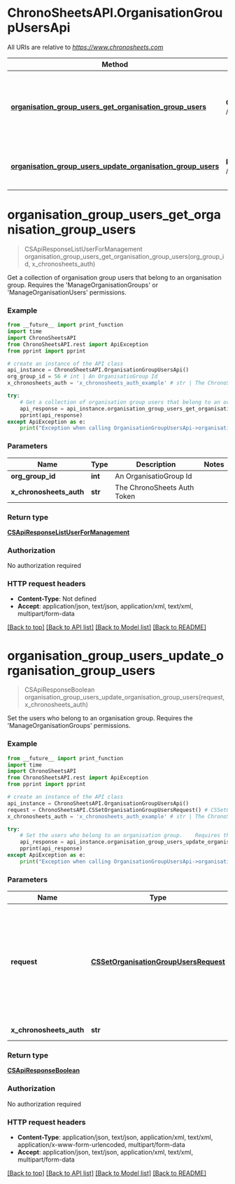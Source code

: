 # ChronoSheetsAPI.OrganisationGroupUsersApi

All URIs are relative to *https://www.chronosheets.com*

Method | HTTP request | Description
------------- | ------------- | -------------
[**organisation_group_users_get_organisation_group_users**](OrganisationGroupUsersApi.md#organisation_group_users_get_organisation_group_users) | **GET** /api/OrganisationGroupUsers/GetOrganisationGroupUsers | Get a collection of organisation group users that belong to an organisation group.    Requires the &#39;ManageOrganisationGroups&#39; or &#39;ManageOrganisationUsers&#39; permissions.
[**organisation_group_users_update_organisation_group_users**](OrganisationGroupUsersApi.md#organisation_group_users_update_organisation_group_users) | **POST** /api/OrganisationGroupUsers/UpdateOrganisationGroupUsers | Set the users who belong to an organisation group.    Requires the &#39;ManageOrganisationGroups&#39; permissions.


# **organisation_group_users_get_organisation_group_users**
> CSApiResponseListUserForManagement organisation_group_users_get_organisation_group_users(org_group_id, x_chronosheets_auth)

Get a collection of organisation group users that belong to an organisation group.    Requires the 'ManageOrganisationGroups' or 'ManageOrganisationUsers' permissions.

### Example
```python
from __future__ import print_function
import time
import ChronoSheetsAPI
from ChronoSheetsAPI.rest import ApiException
from pprint import pprint

# create an instance of the API class
api_instance = ChronoSheetsAPI.OrganisationGroupUsersApi()
org_group_id = 56 # int | An OrganisatioGroup Id
x_chronosheets_auth = 'x_chronosheets_auth_example' # str | The ChronoSheets Auth Token

try:
    # Get a collection of organisation group users that belong to an organisation group.    Requires the 'ManageOrganisationGroups' or 'ManageOrganisationUsers' permissions.
    api_response = api_instance.organisation_group_users_get_organisation_group_users(org_group_id, x_chronosheets_auth)
    pprint(api_response)
except ApiException as e:
    print("Exception when calling OrganisationGroupUsersApi->organisation_group_users_get_organisation_group_users: %s\n" % e)
```

### Parameters

Name | Type | Description  | Notes
------------- | ------------- | ------------- | -------------
 **org_group_id** | **int**| An OrganisatioGroup Id | 
 **x_chronosheets_auth** | **str**| The ChronoSheets Auth Token | 

### Return type

[**CSApiResponseListUserForManagement**](CSApiResponseListUserForManagement.md)

### Authorization

No authorization required

### HTTP request headers

 - **Content-Type**: Not defined
 - **Accept**: application/json, text/json, application/xml, text/xml, multipart/form-data

[[Back to top]](#) [[Back to API list]](../README.md#documentation-for-api-endpoints) [[Back to Model list]](../README.md#documentation-for-models) [[Back to README]](../README.md)

# **organisation_group_users_update_organisation_group_users**
> CSApiResponseBoolean organisation_group_users_update_organisation_group_users(request, x_chronosheets_auth)

Set the users who belong to an organisation group.    Requires the 'ManageOrganisationGroups' permissions.

### Example
```python
from __future__ import print_function
import time
import ChronoSheetsAPI
from ChronoSheetsAPI.rest import ApiException
from pprint import pprint

# create an instance of the API class
api_instance = ChronoSheetsAPI.OrganisationGroupUsersApi()
request = ChronoSheetsAPI.CSSetOrganisationGroupUsersRequest() # CSSetOrganisationGroupUsersRequest | A request object specifying which users belong to an organisation group.  Make sure to specify the OrganisationGroup Id in the request object so that ChronoSheets knows which OrganisationGroup to update
x_chronosheets_auth = 'x_chronosheets_auth_example' # str | The ChronoSheets Auth Token

try:
    # Set the users who belong to an organisation group.    Requires the 'ManageOrganisationGroups' permissions.
    api_response = api_instance.organisation_group_users_update_organisation_group_users(request, x_chronosheets_auth)
    pprint(api_response)
except ApiException as e:
    print("Exception when calling OrganisationGroupUsersApi->organisation_group_users_update_organisation_group_users: %s\n" % e)
```

### Parameters

Name | Type | Description  | Notes
------------- | ------------- | ------------- | -------------
 **request** | [**CSSetOrganisationGroupUsersRequest**](CSSetOrganisationGroupUsersRequest.md)| A request object specifying which users belong to an organisation group.  Make sure to specify the OrganisationGroup Id in the request object so that ChronoSheets knows which OrganisationGroup to update | 
 **x_chronosheets_auth** | **str**| The ChronoSheets Auth Token | 

### Return type

[**CSApiResponseBoolean**](CSApiResponseBoolean.md)

### Authorization

No authorization required

### HTTP request headers

 - **Content-Type**: application/json, text/json, application/xml, text/xml, application/x-www-form-urlencoded, multipart/form-data
 - **Accept**: application/json, text/json, application/xml, text/xml, multipart/form-data

[[Back to top]](#) [[Back to API list]](../README.md#documentation-for-api-endpoints) [[Back to Model list]](../README.md#documentation-for-models) [[Back to README]](../README.md)

